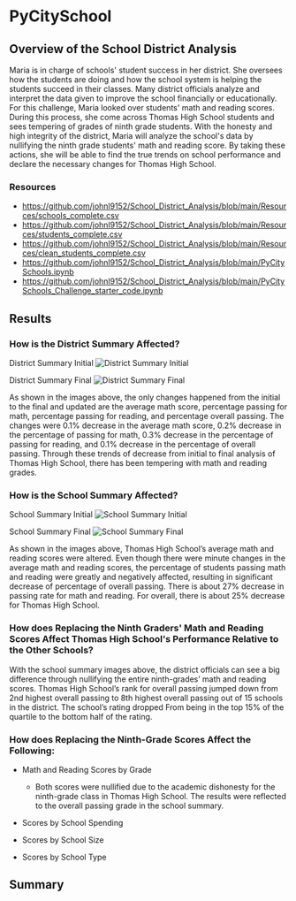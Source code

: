 # PyCitySchool

## Overview of the School District Analysis
Maria is in charge of schools' student success in her district. She oversees how the students are doing and how the school system is helping the students succeed in their classes. Many district officials analyze and interpret the data given to improve the school financially or educationally. For this challenge, Maria looked over students' math and reading scores. During this process, she come across Thomas High School students and sees tempering of grades of ninth grade students. With the honesty and high integrity of the district, Maria will analyze the school's data by nullifying the ninth grade students' math and reading score. By taking these actions, she will be able to find the true trends on school performance and declare the necessary changes for Thomas High School.

### Resources
- https://github.com/johnl9152/School_District_Analysis/blob/main/Resources/schools_complete.csv
- https://github.com/johnl9152/School_District_Analysis/blob/main/Resources/students_complete.csv
- https://github.com/johnl9152/School_District_Analysis/blob/main/Resources/clean_students_complete.csv
- https://github.com/johnl9152/School_District_Analysis/blob/main/PyCitySchools.ipynb
- https://github.com/johnl9152/School_District_Analysis/blob/main/PyCitySchools_Challenge_starter_code.ipynb

## Results

### How is the District Summary Affected?
District Summary Initial
![District Summary Initial](https://user-images.githubusercontent.com/92328984/142243821-ca3a1f82-229b-4b2c-8aa6-82905da67982.png)

District Summary Final
![District Summary Final](https://user-images.githubusercontent.com/92328984/142243879-fef19f77-cd2e-4697-995b-e1a65f9d04c6.png)

As shown in the images above, the only changes happened from the initial to the final and updated are the average math score, percentage passing for math, percentage passing for reading, and percentage overall passing. The changes were 0.1% decrease in the average math score, 0.2% decrease in the percentage of passing for math, 0.3% decrease in the percentage of passing for reading, and 0.1% decrease in the percentage of overall passing. Through these trends of decrease from initial to final analysis of Thomas High School, there has been tempering with math and reading grades.

### How is the School Summary Affected?
School Summary Initial
![School Summary Initial](https://user-images.githubusercontent.com/92328984/142334377-a58001c7-4fb0-4508-a772-0b8182dae874.png)

School Summary Final
![School Summary Final](https://user-images.githubusercontent.com/92328984/142334396-6b4e766a-3483-48d7-89bd-7ff9d78e8aa5.png)


As shown in the images above, Thomas High School’s average math and reading scores were altered. Even though there were minute changes in the average math and reading scores, the percentage of students passing math and reading were greatly and negatively affected, resulting in significant decrease of percentage of overall passing. There is about 27% decrease in passing rate for math and reading. For overall, there is about 25% decrease for Thomas High School.

### How does Replacing the Ninth Graders' Math and Reading Scores Affect Thomas High School's Performance Relative to the Other Schools?

With the school summary images above, the district officials can see a big difference through nullifying the entire ninth-grades’ math and reading scores. Thomas High School’s rank for overall passing jumped down from 2nd highest overall passing to 8th highest overall passing out of 15 schools in the district. The school’s rating dropped From being in the top 15% of the quartile to the bottom half of the rating.

### How does Replacing the Ninth-Grade Scores Affect the Following:

- Math and Reading Scores by Grade
  - Both scores were nullified due to the academic dishonesty for the ninth-grade class in Thomas High School. The results were       reflected to the overall passing grade in the school summary.
  
- Scores by School Spending
- Scores by School Size
- Scores by School Type

## Summary
